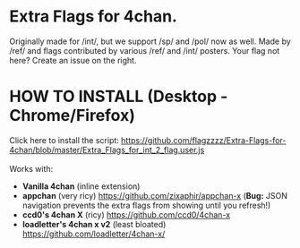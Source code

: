 Extra Flags for 4chan.
==========
Originally made for /int/, but we support /sp/ and /pol/ now as well.
Made by /ref/ and flags contributed by various /ref/ and /int/ posters.
Your flag not here? Create an issue on the right.

HOW TO INSTALL (Desktop - Chrome/Firefox)
==========
Click here to install the script: https://github.com/flagzzzz/Extra-Flags-for-4chan/blob/master/Extra_Flags_for_int_2_flag.user.js
<br>
<br>
Works with:
 - **Vanilla 4chan** (inline extension)
 - **appchan** (very ricy) https://github.com/zixaphir/appchan-x (**Bug:** JSON navigation prevents the extra flags from showing until you refresh!)
 - **ccd0's 4chan X** (ricy) https://github.com/ccd0/4chan-x
 - **loadletter's 4chan x v2** (least bloated) https://github.com/loadletter/4chan-x/
